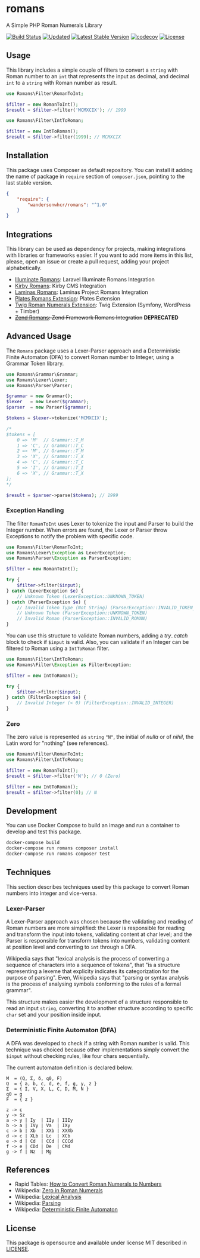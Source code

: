# romans

A Simple PHP Roman Numerals Library

[![Build Status](https://github.com/wandersonwhcr/romans/actions/workflows/test.yml/badge.svg?branch=main)](https://github.com/wandersonwhcr/romans/actions/workflows/test.yml?query=branch%3Amain)
[![Updated](https://github.com/wandersonwhcr/romans/actions/workflows/updated.yml/badge.svg)](https://github.com/wandersonwhcr/romans/actions/workflows/updated.yml)
[![Latest Stable Version](https://poser.pugx.org/wandersonwhcr/romans/v/stable?format=flat)](https://packagist.org/packages/wandersonwhcr/romans)
[![codecov](https://codecov.io/gh/wandersonwhcr/romans/branch/main/graph/badge.svg)](https://codecov.io/gh/wandersonwhcr/romans)
[![License](https://poser.pugx.org/wandersonwhcr/romans/license?format=flat)](https://packagist.org/packages/wandersonwhcr/romans)

## Usage

This library includes a simple couple of filters to convert a `string` with
Roman number to an `int` that represents the input as decimal, and decimal `int`
to a `string` with Roman number as result.

```php
use Romans\Filter\RomanToInt;

$filter = new RomanToInt();
$result = $filter->filter('MCMXCIX'); // 1999
```

```php
use Romans\Filter\IntToRoman;

$filter = new IntToRoman();
$result = $filter->filter(1999); // MCMXCIX
```

## Installation

This package uses Composer as default repository. You can install it adding the
name of package in `require` section of `composer.json`, pointing to the last
stable version.

```json
{
    "require": {
        "wandersonwhcr/romans": "^1.0"
    }
}
```

## Integrations

This library can be used as dependency for projects, making integrations with
libraries or frameworks easier. If you want to add more items in this list,
please, open an issue or create a pull request, adding your project
alphabetically.

* [Illuminate Romans](https://github.com/wandersonwhcr/illuminate-romans): Laravel Illuminate Romans Integration
* [Kirby Romans](https://github.com/moevbiz/k3-romans): Kirby CMS Integration
* [Laminas Romans](https://github.com/wandersonwhcr/laminas-romans): Laminas Project Romans Integration
* [Plates Romans Extension](https://github.com/wandersonwhcr/plates-romans): Plates Extension
* [Twig Roman Numerals Extension](https://github.com/EmilMassey/twig-roman-numerals): Twig Extension (Symfony, WordPress + Timber)
* ~~[Zend Romans](https://github.com/wandersonwhcr/zend-romans): Zend Framework Romans Integration~~ **DEPRECATED**

## Advanced Usage

The `Romans` package uses a Lexer-Parser approach and a Deterministic Finite
Automaton (DFA) to convert Roman number to Integer, using a Grammar Token
library.

```php
use Romans\Grammar\Grammar;
use Romans\Lexer\Lexer;
use Romans\Parser\Parser;

$grammar = new Grammar();
$lexer   = new Lexer($grammar);
$parser  = new Parser($grammar);

$tokens = $lexer->tokenize('MCMXCIX');

/*
$tokens = [
    0 => 'M'  // Grammar::T_M
    1 => 'C', // Grammar::T_C
    2 => 'M', // Grammar::T_M
    3 => 'X', // Grammar::T_X
    4 => 'C', // Grammar::T_C
    5 => 'I', // Grammar::T_I
    6 => 'X', // Grammar::T_X
];
*/

$result = $parser->parse($tokens); // 1999
```

### Exception Handling

The filter `RomanToInt` uses Lexer to tokenize the input and Parser to build the
Integer number. When errors are found, the Lexer or Parser throw Exceptions to
notify the problem with specific code.

```php
use Romans\Filter\RomanToInt;
use Romans\Lexer\Exception as LexerException;
use Romans\Parser\Exception as ParserException;

$filter = new RomanToInt();

try {
    $filter->filter($input);
} catch (LexerException $e) {
    // Unknown Token (LexerException::UNKNOWN_TOKEN)
} catch (ParserException $e) {
    // Invalid Token Type (Not String) (ParserException::INVALID_TOKEN_TYPE)
    // Unknown Token (ParserException::UNKNOWN_TOKEN)
    // Invalid Roman (ParserException::INVALID_ROMAN)
}
```

You can use this structure to validate Roman numbers, adding a _try..catch_
block to check if `$input` is valid. Also, you can validate if an Integer can be
filtered to Roman using a `IntToRoman` filter.

```php
use Romans\Filter\IntToRoman;
use Romans\Filter\Exception as FilterException;

$filter = new IntToRoman();

try {
    $filter->filter($input);
} catch (FilterException $e) {
    // Invalid Integer (< 0) (FilterException::INVALID_INTEGER)
}
```

### Zero

The zero value is represented as `string` `"N"`, the initial of _nulla_ or of
_nihil_, the Latin word for "nothing" (see references).

```php
use Romans\Filter\RomanToInt;
use Romans\Filter\IntToRoman;

$filter = new RomanToInt();
$result = $filter->filter('N'); // 0 (Zero)

$filter = new IntToRoman();
$result = $filter->filter(0); // N
```

## Development

You can use Docker Compose to build an image and run a container to develop and
test this package.

```bash
docker-compose build
docker-compose run romans composer install
docker-compose run romans composer test
```

## Techniques

This section describes techniques used by this package to convert Roman numbers
into integer and vice-versa.

### Lexer-Parser

A Lexer-Parser approach was chosen because the validating and reading of Roman
numbers are more simplified: the Lexer is responsible for reading and transform
the input into tokens, validating content at char level; and the Parser is
responsible for transform tokens into numbers, validating content at position
level and converting to `int` through a DFA.

Wikipedia says that "lexical analysis is the process of converting a sequence of
characters into a sequence of tokens", that "is a structure representing a
lexeme that explicity indicates its categorization for the purpose of parsing".
Even, Wikipedia says that "parsing or syntax analysis is the process of
analysing symbols conforming to the rules of a formal grammar".

This structure makes easier the development of a structure responsible to read
an input `string`, converting it to another structure according to specific
`char` set and your position inside input.

### Deterministic Finite Automaton (DFA)

A DFA was developed to check if a string with Roman number is valid. This
technique was choiced because other implementations simply convert the `$input`
without checking rules, like four chars sequentially.

The current automaton definition is declared below.

```plain
M  = (Q, Σ, δ, q0, F)
Q  = { a, b, c, d, e, f, g, y, z }
Σ  = { I, V, X, L, C, D, M, N }
q0 = g
F  = { z }

z -> ε
y -> $z
a -> y | Iy  | IIy | IIIy
b -> a | IVy | Va  | IXy
c -> b | Xb  | XXb | XXXb
d -> c | XLb | Lc  | XCb
e -> d | Cd  | CCd | CCCd
f -> e | CDd | De  | CMd
g -> f | Nz  | Mg
```

## References

* Rapid Tables: [How to Convert Roman Numerals to Numbers](http://www.rapidtables.com/convert/number/how-roman-numerals-to-number.htm)
* Wikipedia: [Zero in Roman Numerals](https://en.wikipedia.org/wiki/Roman_numerals#Zero)
* Wikipedia: [Lexical Analysis](https://en.wikipedia.org/wiki/Lexical_analysis)
* Wikipedia: [Parsing](https://en.wikipedia.org/wiki/Parsing)
* Wikipedia: [Deterministic Finite Automaton](https://en.wikipedia.org/wiki/Deterministic_finite_automaton)

## License

This package is opensource and available under license MIT described in
[LICENSE](https://github.com/wandersonwhcr/romans/blob/main/LICENSE).
